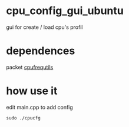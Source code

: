 # cpu_config_gui_ubuntu
gui for create / load cpu's profil 

# dependences
packet [cpufrequtils](https://doc.ubuntu-fr.org/cpu-frequtils)
# how use it
edit main.cpp to add config
```
sudo ./cpucfg
```
